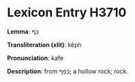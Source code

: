 # Lexicon Entry H3710

**Lemma**: כֵּף

**Transliteration (xlit)**: kêph

**Pronunciation**: kafe

**Description**:
from כָּפַף; a hollow rock; rock.
